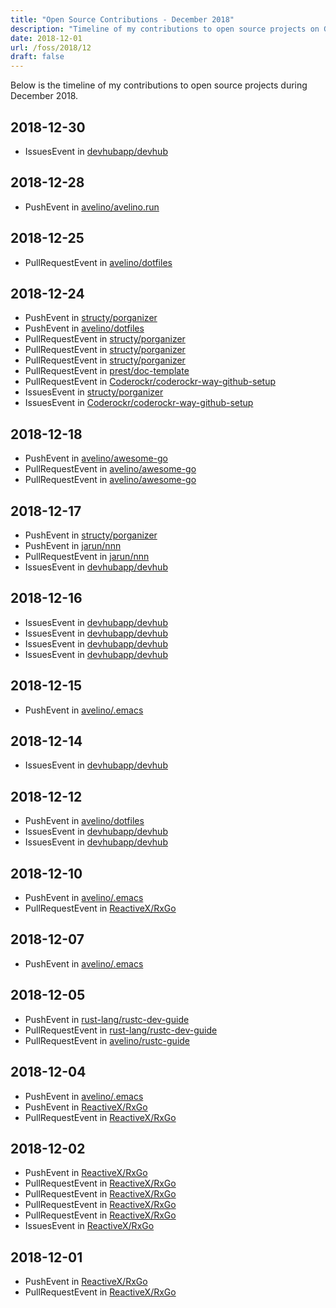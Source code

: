 ```yaml
---
title: "Open Source Contributions - December 2018"
description: "Timeline of my contributions to open source projects on GitHub during December 2018."
date: 2018-12-01
url: /foss/2018/12
draft: false
---
```


Below is the timeline of my contributions to open source projects during December 2018.

## 2018-12-30

- IssuesEvent in [devhubapp/devhub](https://github.com/devhubapp/devhub)

## 2018-12-28

- PushEvent in [avelino/avelino.run](https://github.com/avelino/avelino.run)

## 2018-12-25

- PullRequestEvent in [avelino/dotfiles](https://github.com/avelino/dotfiles)

## 2018-12-24

- PushEvent in [structy/porganizer](https://github.com/structy/porganizer)
- PushEvent in [avelino/dotfiles](https://github.com/avelino/dotfiles)
- PullRequestEvent in [structy/porganizer](https://github.com/structy/porganizer)
- PullRequestEvent in [structy/porganizer](https://github.com/structy/porganizer)
- PullRequestEvent in [structy/porganizer](https://github.com/structy/porganizer)
- PullRequestEvent in [prest/doc-template](https://github.com/prest/doc-template)
- PullRequestEvent in [Coderockr/coderockr-way-github-setup](https://github.com/Coderockr/coderockr-way-github-setup)
- IssuesEvent in [structy/porganizer](https://github.com/structy/porganizer)
- IssuesEvent in [Coderockr/coderockr-way-github-setup](https://github.com/Coderockr/coderockr-way-github-setup)

## 2018-12-18

- PushEvent in [avelino/awesome-go](https://github.com/avelino/awesome-go)
- PullRequestEvent in [avelino/awesome-go](https://github.com/avelino/awesome-go)
- PullRequestEvent in [avelino/awesome-go](https://github.com/avelino/awesome-go)

## 2018-12-17

- PushEvent in [structy/porganizer](https://github.com/structy/porganizer)
- PushEvent in [jarun/nnn](https://github.com/jarun/nnn)
- PullRequestEvent in [jarun/nnn](https://github.com/jarun/nnn)
- IssuesEvent in [devhubapp/devhub](https://github.com/devhubapp/devhub)

## 2018-12-16

- IssuesEvent in [devhubapp/devhub](https://github.com/devhubapp/devhub)
- IssuesEvent in [devhubapp/devhub](https://github.com/devhubapp/devhub)
- IssuesEvent in [devhubapp/devhub](https://github.com/devhubapp/devhub)
- IssuesEvent in [devhubapp/devhub](https://github.com/devhubapp/devhub)

## 2018-12-15

- PushEvent in [avelino/.emacs](https://github.com/avelino/.emacs)

## 2018-12-14

- IssuesEvent in [devhubapp/devhub](https://github.com/devhubapp/devhub)

## 2018-12-12

- PushEvent in [avelino/dotfiles](https://github.com/avelino/dotfiles)
- IssuesEvent in [devhubapp/devhub](https://github.com/devhubapp/devhub)
- IssuesEvent in [devhubapp/devhub](https://github.com/devhubapp/devhub)

## 2018-12-10

- PushEvent in [avelino/.emacs](https://github.com/avelino/.emacs)
- PullRequestEvent in [ReactiveX/RxGo](https://github.com/ReactiveX/RxGo)

## 2018-12-07

- PushEvent in [avelino/.emacs](https://github.com/avelino/.emacs)

## 2018-12-05

- PushEvent in [rust-lang/rustc-dev-guide](https://github.com/rust-lang/rustc-dev-guide)
- PullRequestEvent in [rust-lang/rustc-dev-guide](https://github.com/rust-lang/rustc-dev-guide)
- PullRequestEvent in [avelino/rustc-guide](https://github.com/avelino/rustc-guide)

## 2018-12-04

- PushEvent in [avelino/.emacs](https://github.com/avelino/.emacs)
- PushEvent in [ReactiveX/RxGo](https://github.com/ReactiveX/RxGo)
- PullRequestEvent in [ReactiveX/RxGo](https://github.com/ReactiveX/RxGo)

## 2018-12-02

- PushEvent in [ReactiveX/RxGo](https://github.com/ReactiveX/RxGo)
- PullRequestEvent in [ReactiveX/RxGo](https://github.com/ReactiveX/RxGo)
- PullRequestEvent in [ReactiveX/RxGo](https://github.com/ReactiveX/RxGo)
- PullRequestEvent in [ReactiveX/RxGo](https://github.com/ReactiveX/RxGo)
- PullRequestEvent in [ReactiveX/RxGo](https://github.com/ReactiveX/RxGo)
- IssuesEvent in [ReactiveX/RxGo](https://github.com/ReactiveX/RxGo)

## 2018-12-01

- PushEvent in [ReactiveX/RxGo](https://github.com/ReactiveX/RxGo)
- PullRequestEvent in [ReactiveX/RxGo](https://github.com/ReactiveX/RxGo)

